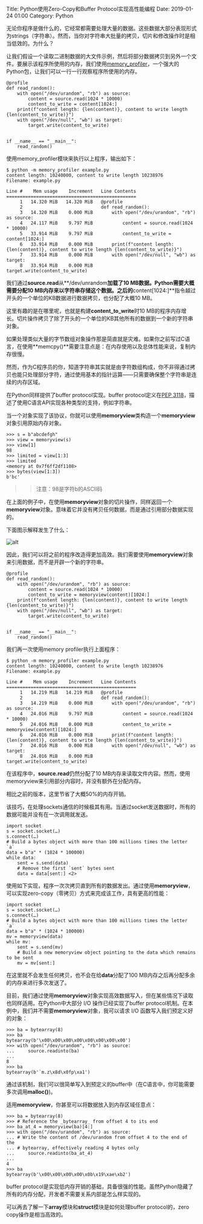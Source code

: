Title:  Python使用Zero-Copy和Buffer Protocol实现高性能编程
Date: 2019-01-24 01:00
Category: Python


无论你程序是做什么的，它经常都需要处理大量的数据。这些数据大部分表现形式为strings（字符串）。然而，当你对字符串大批量的拷贝，切片和修改操作时是相当低效的。为什么？

让我们假设一个读取二进制数据的大文件示例，然后将部分数据拷贝到另外一个文件。要展示该程序所使用的内存，我们使用[memory_profiler](https://pypi.python.org/pypi/memory_profiler)，一个强大的Python包，让我们可以一行一行观察程序所使用的内存。

    @profile
    def read_random():
        with open("/dev/urandom", "rb") as source:
            content = source.read(1024 * 10000)
            content_to_write = content[1024:]
        print(f"content length: {len(content)}, content to write length {len(content_to_write)}")
        with open("/dev/null", "wb") as target:
            target.write(content_to_write)
    
    
    if __name__ == "__main__":
        read_random()

使用memory_profiler模块来执行以上程序，输出如下：

    $ python -m memory_profiler example.py 
    content length: 10240000, content to write length 10238976
    Filename: example.py
    
    Line #    Mem usage    Increment   Line Contents
    ================================================
         1   14.320 MiB   14.320 MiB   @profile
         2                             def read_random():
         3   14.320 MiB    0.000 MiB       with open("/dev/urandom", "rb") as source:
         4   24.117 MiB    9.797 MiB           content = source.read(1024 * 10000)
         5   33.914 MiB    9.797 MiB           content_to_write = content[1024:]
         6   33.914 MiB    0.000 MiB       print(f"content length: {len(content)}, content to write length {len(content_to_write)}")
         7   33.914 MiB    0.000 MiB       with open("/dev/null", "wb") as target:
         8   33.914 MiB    0.000 MiB           target.write(content_to_write)
    

我们通过**source.read**从**/dev/unrandom**加载了10 MB数据。Python需要大概需要分配10 MB内存来以字符串存储这个数据。之后的**content[1024:]**指令越过开头的一个单位的KB数据进行数据拷贝，也分配了大概10 MB。

这里有趣的是在哪里呢，也就是构建**content_to_write**时10 MB的程序内存增长。切片操作拷贝了除了开头的一个单位的KB其他所有的数据到一个新的字符串对象。

如果处理类似大量的字节数组对象操作那是简直就是灾难。如果你之前写过C语言，在使用**memcpy()**需要注意点是：在内存使用以及总体性能来说，复制内存很慢。

然而，作为C程序员的你，知道字符串其实就是由字符数组构成，你不非得通过拷贝也能只处理部分字符，通过使用基本的指针运算——只需要确保整个字符串是连续的内存区域。

在Python同样提供了buffer protocol实现。buffer protocol定义在[PEP 3118](http://www.python.org/dev/peps/pep-3118/)，描述了使用C语言API实现各种类型的支持，例如字符串。

当一个对象实现了该协议，你就可以使用**memoryview**类构造一个**memoryview**对象引用原始内存对象。

    >>> s = b"abcdefgh"
    >>> view = memoryview(s)
    >>> view[1]
    98
    >>> limited = view[1:3]
    >>> limited
    <memory at 0x7f6ff2df1108>
    >>> bytes(view[1:3])
    b'bc'


>> 注意：98是字符b的ASCII码

在上面的例子中，在使用**memoryview**对象的切片操作，同样返回一个**memoryview**对象。意味着它并没有拷贝任何数据，而是通过引用部分数据实现的。

下面图示解释发生了什么：

![alt](http://thyrsi.com/t6/662/1548313690x2890174202.png)

因此，我们可以将之前的程序改造得更加高效。我们需要使用**memoryview**对象来引用数据，而不是开辟一个新的字符串。

    @profile
    def read_random():
        with open("/dev/urandom", "rb") as source:
            content = source.read(1024 * 10000)
            content_to_write = memoryview(content)[1024:]
        print(f"content length: {len(content)}, content to write length {len(content_to_write)}")
        with open("/dev/null", "wb") as target:
            target.write(content_to_write)
    
    
    if __name__ == "__main__":
        read_random()

我们再一次使用memory profiler执行上面程序：


    $ python -m memory_profiler example.py 
    content length: 10240000, content to write length 10238976
    Filename: example.py
    
    Line #    Mem usage    Increment   Line Contents
    ================================================
         1   14.219 MiB   14.219 MiB   @profile
         2                             def read_random():
         3   14.219 MiB    0.000 MiB       with open("/dev/urandom", "rb") as source:
         4   24.016 MiB    9.797 MiB           content = source.read(1024 * 10000)
         5   24.016 MiB    0.000 MiB           content_to_write = memoryview(content)[1024:]
         6   24.016 MiB    0.000 MiB       print(f"content length: {len(content)}, content to write length {len(content_to_write)}")
         7   24.016 MiB    0.000 MiB       with open("/dev/null", "wb") as target:
         8   24.016 MiB    0.000 MiB           target.write(content_to_write)
    

在该程序中，**source.read**仍然分配了10 MB内存来读取文件内容。然而，使用memoryview来引用部分内容时，并没有额外在分配内存。

相比之前的版本，这里节省了大概50%的内存开销。

该技巧，在处理sockets通信的时候极其有用。当通过socket发送数据时，所有的数据可能并没有在一次调用就发送。


    import socket
    s = socket.socket(…)
    s.connect(…)
    # Build a bytes object with more than 100 millions times the letter `a`
    data = b"a" * (1024 * 100000)
    while data:
        sent = s.send(data)
        # Remove the first `sent` bytes sent
        data = data[sent:] <2>

使用如下实现，程序一次次拷贝直到所有的数据发出。通过使用**memoryview**，可以实现zero-copy（零拷贝）方式来完成该工作，具有更高的性能：

    import socket
    s = socket.socket(…)
    s.connect(…)
    # Build a bytes object with more than 100 millions times the letter `a`
    data = b"a" * (1024 * 100000)
    mv = memoryview(data)
    while mv:
        sent = s.send(mv)
        # Build a new memoryview object pointing to the data which remains to be sent
        mv = mv[sent:]

在这里就不会发生任何拷贝，也不会在给**data**分配了100 MB内存之后再分配多余的内存来进行多次发送了。

目前，我们通过使用**memoryview**对象实现高效数据写入，但在某些情况下读取也同样适用。在Python中大部分 I/O 操作已经实现了buffer protocol机制。在本例中，我们并不需要**memoryview**对象，我可以请求 I/O 函数写入我们预定义好的对象：

    >>> ba = bytearray(8)
    >>> ba
    bytearray(b'\x00\x00\x00\x00\x00\x00\x00\x00')
    >>> with open("/dev/urandom", "rb") as source:
    ...     source.readinto(ba)
    ... 
    8
    >>> ba
    bytearray(b'`m.z\x8d\x0fp\xa1')

通过该机制，我们可以很简单写入到预定义的buffer中（在C语言中，你可能需要多次调用**malloc()**)。

适用**memoryview**，你甚至可以将数据放入到内存区域任意点：
    
    >>> ba = bytearray(8)
    >>> # Reference the _bytearray_ from offset 4 to its end
    >>> ba_at_4 = memoryview(ba)[4:]
    >>> with open("/dev/urandom", "rb") as source:
    ... # Write the content of /dev/urandom from offset 4 to the end of the
    ... # bytearray, effectively reading 4 bytes only
    ...     source.readinto(ba_at_4)
    ... 
    4
    >>> ba
    bytearray(b'\x00\x00\x00\x00\x0b\x19\xae\xb2')

buffer protocol是实现低内存开销的基础，具备很强的性能。虽然Python隐藏了所有的内存分配，开发者不需要关系内部是怎么样实现的。

可以再去了解一下**array**模块和**struct**模块是如何处理buffer protocol的，zero copy操作是相当高效的。
